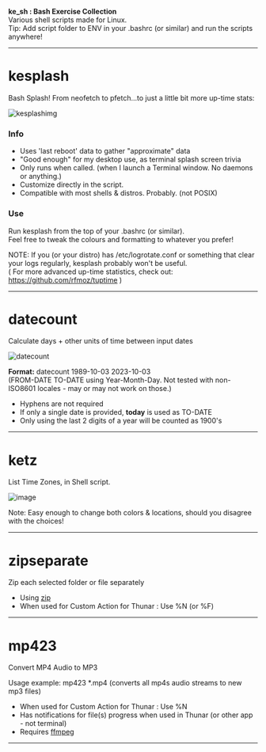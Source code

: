 **ke_sh : Bash Exercise Collection**  
Various shell scripts made for Linux.   
Tip: Add script folder to ENV in your .bashrc (or similar) and run the scripts anywhere! 

---

# kesplash

Bash Splash!
From neofetch to pfetch...to just a little bit more up-time stats:

![kesplashimg](https://github.com/kedepot/kesplash/assets/95410139/581958df-6e11-4fb1-978f-47f82443cc93)

### Info
- Uses 'last reboot' data to gather "approximate" data
- "Good enough" for my desktop use, as terminal splash screen trivia
- Only runs when called. (when I launch a Terminal window. No daemons or anything.)
- Customize directly in the script. 
- Compatible with most shells & distros. Probably. (not POSIX)

### Use
Run kesplash from the top of your .bashrc (or similar).  
Feel free to tweak the colours and formatting to whatever you prefer!

NOTE: If you (or your distro) has /etc/logrotate.conf or something that clear your logs regularly, 
kesplash probably won't be useful.  
( For more advanced up-time statistics, check out:
https://github.com/rfmoz/tuptime )

---

# datecount
Calculate days + other units of time between input dates
  
![datecount](https://github.com/kedepot/datecount/assets/95410139/baa683f5-ad32-4696-9de7-86d040a1b619)

**Format:** datecount 1989-10-03 2023-10-03  
(FROM-DATE TO-DATE using Year-Month-Day. Not tested with non-ISO8601 locales - may or may not work on those.)  

- Hyphens are not required
- If only a single date is provided, **today** is used as TO-DATE
- Only using the last 2 digits of a year will be counted as 1900's

---

# ketz
List Time Zones, in Shell script.

![image](https://user-images.githubusercontent.com/95410139/232210713-53559e23-61e3-47da-ac0e-25dfbe11f2bf.png)

Note: Easy enough to change both colors & locations, should you disagree with the choices!

---

# zipseparate
Zip each selected folder or file separately
- Using [zip](https://man.archlinux.org/man/zip.1.en)
- When used for Custom Action for Thunar : Use %N (or %F)

---

# mp423
Convert MP4 Audio to MP3

Usage example:  mp423 *.mp4  (converts all mp4s audio streams to new mp3 files)
- When used for Custom Action for Thunar : Use %N
- Has notifications for file(s) progress when used in Thunar (or other app - not terminal)
- Requires [ffmpeg](https://wiki.archlinux.org/title/FFmpeg)

---


